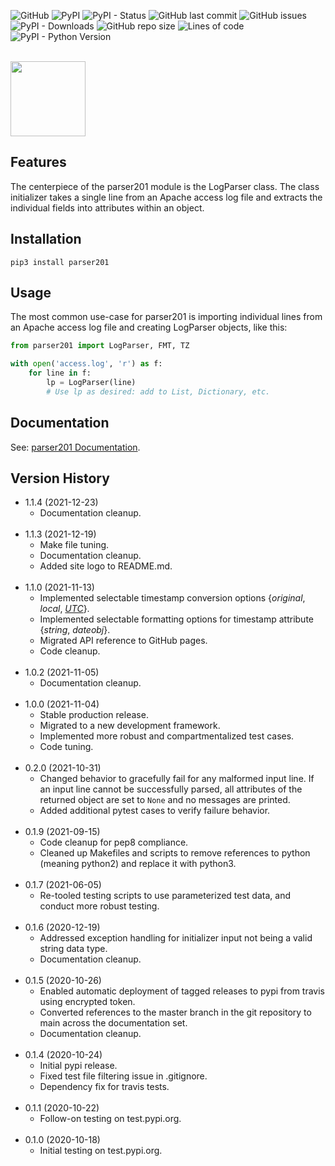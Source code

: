 ![GitHub](https://img.shields.io/github/license/geozeke/parser201)
![PyPI](https://img.shields.io/pypi/v/parser201)
![PyPI - Status](https://img.shields.io/pypi/status/parser201)
![GitHub last commit](https://img.shields.io/github/last-commit/geozeke/parser201)
![GitHub issues](https://img.shields.io/github/issues/geozeke/parser201)
![PyPI - Downloads](https://img.shields.io/pypi/dm/parser201)
![GitHub repo size](https://img.shields.io/github/repo-size/geozeke/parser201)
![Lines of code](https://img.shields.io/tokei/lines/github/geozeke/parser201)
![PyPI - Python Version](https://img.shields.io/pypi/pyversions/parser201)

<br>

<img src="https://drive.google.com/uc?export=view&id=1H04KVAA3ohH_dLXIrC0bXuJXDn3VutKc" width="120"/>

## Features

The centerpiece of the parser201 module is the LogParser class. The class initializer takes a single line from an Apache access log file and extracts the individual fields into attributes within an object.

## Installation

```
pip3 install parser201
```

## Usage

The most common use-case for parser201 is importing individual lines from an Apache access log file and creating LogParser objects, like this:

```python
from parser201 import LogParser, FMT, TZ

with open('access.log', 'r') as f:
    for line in f:
        lp = LogParser(line)
        # Use lp as desired: add to List, Dictionary, etc.
```

## Documentation

See: [parser201 Documentation](https://geozeke.github.io/parser201).

## Version History

* 1.1.4 (2021-12-23)
	* Documentation cleanup.<br><br>
* 1.1.3 (2021-12-19)
	* Make file tuning.
	* Documentation cleanup.
	* Added site logo to README.md.<br><br>
* 1.1.0 (2021-11-13)
	* Implemented selectable timestamp conversion options {*original*, *local*, [*UTC*](https://en.wikipedia.org/wiki/Coordinated_Universal_Time)}.
	* Implemented selectable formatting options for timestamp attribute {*string*, *dateobj*}.
	* Migrated API reference to GitHub pages.
	* Code cleanup.<br><br>
* 1.0.2 (2021-11-05)
	* Documentation cleanup.<br><br>
* 1.0.0 (2021-11-04)
	* Stable production release.
	* Migrated to a new development framework.
	* Implemented more robust and compartmentalized test cases.
	* Code tuning.<br><br>
* 0.2.0 (2021-10-31)
	* Changed behavior to gracefully fail for any malformed input line. If an input line cannot be successfully parsed, all attributes of the returned object are set to `None` and no messages are printed.
	* Added additional pytest cases to verify failure behavior.<br><br>
* 0.1.9 (2021-09-15)
	* Code cleanup for pep8 compliance.
	* Cleaned up Makefiles and scripts to remove references to python (meaning python2) and replace it with python3.<br><br>
* 0.1.7 (2021-06-05)
	* Re-tooled testing scripts to use parameterized test data, and conduct more robust testing.<br><br>
* 0.1.6 (2020-12-19)
	* Addressed exception handling for initializer input not being a valid string data type.
	* Documentation cleanup.<br><br>
* 0.1.5 (2020-10-26)
	* Enabled automatic deployment of tagged releases to pypi from travis using encrypted token.
	* Converted references to the master branch in the git repository to main across the documentation set.
	* Documentation cleanup.<br><br>
* 0.1.4 (2020-10-24)
	* Initial pypi release.
	* Fixed test file filtering issue in .gitignore.
	* Dependency fix for travis tests.<br><br>
* 0.1.1 (2020-10-22)
	* Follow-on testing on test.pypi.org.<br><br>
* 0.1.0 (2020-10-18)
	* Initial testing on test.pypi.org.